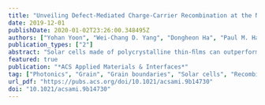 ```yaml
---
title: "Unveiling Defect-Mediated Charge-Carrier Recombination at the Nanometer Scale in Polycrystalline Solar Cells"
date: 2019-12-01
publishDate: 2020-01-02T23:26:00.348495Z
authors: ["Yohan Yoon", "Wei-Chang D. Yang", "Dongheon Ha", "Paul M. Haney", "Daniel Hirsch", "Heayoung P. Yoon", "Renu Sharma", "Nikolai B. Zhitenev"]
publication_types: ["2"]
abstract: "Solar cells made of polycrystalline thin-ﬁlms can outperform their single-crystalline counterparts despite the presence of grain boundaries (GBs). To unveil the inﬂuence of GBs, high spatial resolution characterization techniques are needed to measure local properties in their vicinity. However, results obtained using single technique may provide limited aspects about the GB eﬀect. Here, we employ two techniques, near-ﬁeld scanning photocurrent microscopy (NSPM) and scanning transmission electron microscope based cathodoluminescence spectroscopy (STEM-CL), to characterize CdTe solar cells at the nanoscale. The signal contrast from the grain interiors (GIs) to the GBs, for high-eﬃciency cells where CdTe is deposited at a high substrate temperature (500 °C) and treated by CdCl2, is found reverse from one technique to another. NSPM reveals increased photocurrents at the GBs, while STEM-CL shows reduced CL intensity and energy redshifts of the spectral peak at the GBs. The results are attributed to the increased nonradiative recombination and the band bending mediated by the surface defects and the shallow-level defects at GBs, respectively. We discuss the advantages of sample geometry for room-temperature STEM-CL and present numerical simulations as well as analytical models to extract the ratio of GB recombination velocity to minority carrier diﬀusivity that can be used for evaluating the GB eﬀect in other polycrystalline solar cells."
featured: true
publication: "*ACS Applied Materials & Interfaces*"
tag: ["Photonics", "Grain", "Grain boundaries", "Solar cells", "Recombination"]
url_pdf: "https://pubs.acs.org/doi/10.1021/acsami.9b14730"
doi: "10.1021/acsami.9b14730"
---
```

